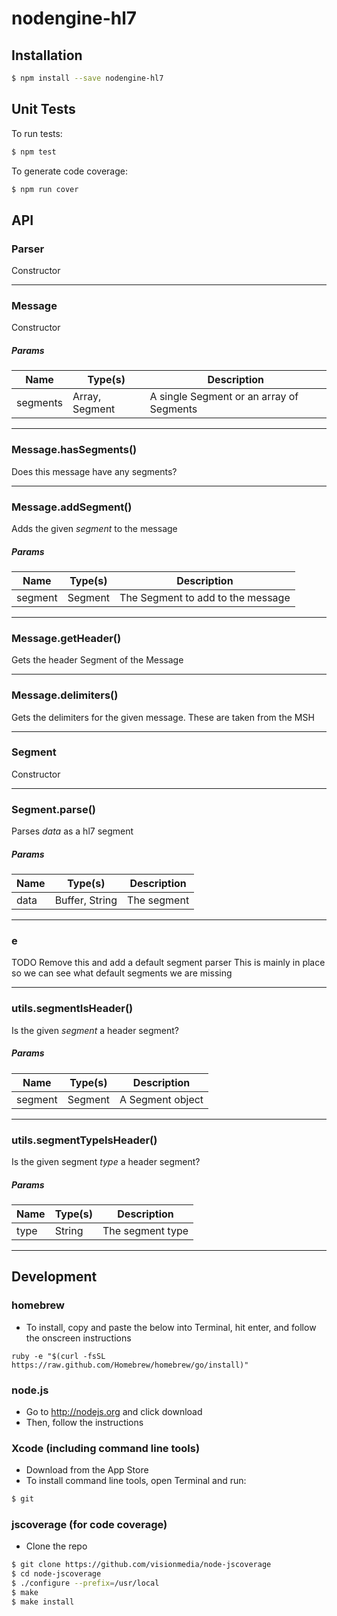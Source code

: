 # nodengine-hl7
## Installation
```sh
$ npm install --save nodengine-hl7
```

## Unit Tests

To run tests:

```bash
$ npm test
```

To generate code coverage:

```bash
$ npm run cover
```

## API

### Parser

  Constructor

***

### Message

  Constructor

##### Params
| Name | Type(s) | Description |
| ---- | ------- | ----------- |
| segments | Array, Segment | A single Segment or an array of Segments |


***

### Message.hasSegments()

  Does this message have any segments?



***

### Message.addSegment()

  Adds the given _segment_ to the message

##### Params
| Name | Type(s) | Description |
| ---- | ------- | ----------- |
| segment | Segment | The Segment to add to the message |


***

### Message.getHeader()

  Gets the header Segment of the Message



***

### Message.delimiters()

  Gets the delimiters for the given message. These are taken from the MSH



***

### Segment

  Constructor

***

### Segment.parse()

  Parses _data_ as a hl7 segment

##### Params
| Name | Type(s) | Description |
| ---- | ------- | ----------- |
| data | Buffer, String | The segment |


***

### e

  TODO Remove this and add a default segment parser
  This is mainly in place so we can see what default
  segments we are missing

***

### utils.segmentIsHeader()

  Is the given _segment_ a header segment?

##### Params
| Name | Type(s) | Description |
| ---- | ------- | ----------- |
| segment | Segment | A Segment object |


***

### utils.segmentTypeIsHeader()

  Is the given segment _type_ a header segment?

##### Params
| Name | Type(s) | Description |
| ---- | ------- | ----------- |
| type | String | The segment type |


***

## Development

### homebrew

- To install, copy and paste the below into Terminal, hit enter, and follow the onscreen instructions

```
ruby -e "$(curl -fsSL https://raw.github.com/Homebrew/homebrew/go/install)"
```

### node.js

- Go to http://nodejs.org and click download
- Then, follow the instructions

### Xcode (including command line tools)

- Download from the App Store
- To install command line tools, open Terminal and run:

```bash
$ git
```

### jscoverage (for code coverage)

- Clone the repo

```bash
$ git clone https://github.com/visionmedia/node-jscoverage
$ cd node-jscoverage
$ ./configure --prefix=/usr/local
$ make
$ make install
```
